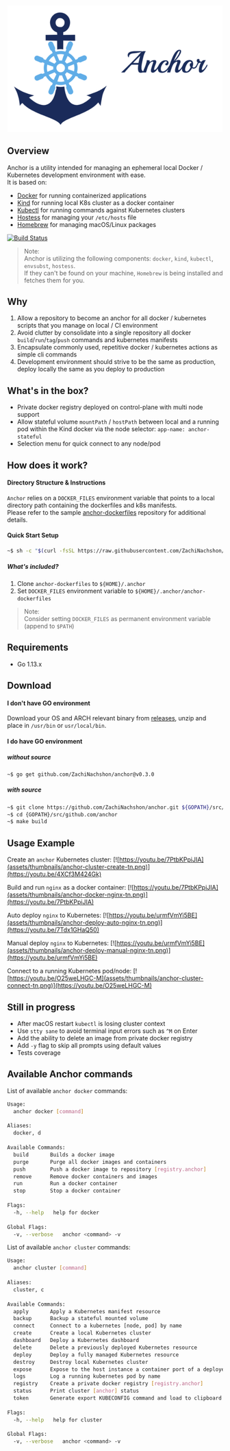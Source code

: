 ![anchor-side](assets/anchor-logo-side-600px.png)

## Overview
Anchor is a utility intended for managing an ephemeral local Docker / Kubernetes development environment with ease.
<br> It is based on:
- [Docker](https://github.com/docker) for running containerized applications
- [Kind](https://github.com/kubernetes-sigs/kind) for running local K8s cluster as a docker container
- [Kubectl](https://github.com/kubernetes/kubernetes/tree/master/pkg/kubectl) for running commands against Kubernetes clusters 
- [Hostess](https://github.com/cbednarski/hostess) for managing your `/etc/hosts` file
- [Homebrew](https://github.com/Homebrew/brew) for managing macOS/Linux packages

[![Build Status](https://travis-ci.com/ZachiNachshon/anchor.svg "Travis CI status")](https://travis-ci.com/ZachiNachshon/anchor)

> Note:<br>
> Anchor is utilizing the following components: `docker`, `kind`, `kubectl`, `envsubst`, `hostess`.<br>
> If they can't be found on your machine, `Homebrew` is being installed and fetches them for you.

## Why
1. Allow a repository to become an anchor for all docker / kubernetes scripts that you manage on local / CI environment
2. Avoid clutter by consolidate into a single repository all docker `build`/`run`/`tag`/`push` commands and kubernetes manifests   
3. Encapsulate commonly used, repetitive docker / kubernetes actions as simple cli commands
4. Development environment should strive to be the same as production, deploy locally the same as you deploy to production

## What's in the box?
- Private docker registry deployed on control-plane with multi node support
- Allow stateful volume `mountPath` / `hostPath` between local and a running pod within the Kind docker via the node selector: `app-name: anchor-stateful`
- Selection menu for quick connect to any node/pod 

## How does it work?
#### Directory Structure & Instructions
`Anchor` relies on a `DOCKER_FILES` environment variable that points to a local directory path containing the dockerfiles and k8s manifests.<br/> 
Please refer to the sample [anchor-dockerfiles](https://github.com/ZachiNachshon/anchor-dockerfiles) repository for additional details.

#### Quick Start Setup 
```bash
~$ sh -c "$(curl -fsSL https://raw.githubusercontent.com/ZachiNachshon/anchor/master/scripts/quick-start.sh)"
```

##### What's included?
1. Clone `anchor-dockerfiles` to `${HOME}/.anchor` 
2. Set `DOCKER_FILES` environment variable to `${HOME}/.anchor/anchor-dockerfiles` 

> Note:<br/>
> Consider setting `DOCKER_FILES` as permanent environment variable (append to `$PATH`)

## Requirements
- Go 1.13.x

## Download

#### I don't have GO environment 
Download your OS and ARCH relevant binary from [releases](https://github.com/ZachiNachshon/anchor/releases), unzip and place in `/usr/bin` or `usr/local/bin`.

#### I do have GO environment

##### without source
```bash
~$ go get github.com/ZachiNachshon/anchor@v0.3.0
```

##### with source
```bash
~$ git clone https://github.com/ZachiNachshon/anchor.git ${GOPATH}/src/github.com/anchor
~$ cd {GOPATH}/src/github.com/anchor
~$ make build
```

## Usage Example 
Create an `anchor` Kubernetes cluster:
[![https://youtu.be/7PtbKPpiJIA](assets/thumbnails/anchor-cluster-create-tn.png)](https://youtu.be/4XCf3M424Gk)

Build and run `nginx` as a docker container:
[![https://youtu.be/7PtbKPpiJIA](assets/thumbnails/anchor-docker-nginx-tn.png)](https://youtu.be/7PtbKPpiJIA)

Auto deploy `nginx` to Kubernetes:
[![https://youtu.be/urmfVmYi5BE](assets/thumbnails/anchor-deploy-auto-nginx-tn.png)](https://youtu.be/7Tdx1GHaQ50)

Manual deploy `nginx` to Kubernetes:
[![https://youtu.be/urmfVmYi5BE](assets/thumbnails/anchor-deploy-manual-nginx-tn.png)](https://youtu.be/urmfVmYi5BE)

Connect to a running Kubernetes pod/node:
[![https://youtu.be/O25weLHGC-M](assets/thumbnails/anchor-cluster-connect-tn.png)](https://youtu.be/O25weLHGC-M)


## Still in progress
- After macOS restart `kubectl` is losing cluster context
- Use `stty sane` to avoid terminal input errors such as `^M` on Enter
- Add the ability to delete an image from private docker registry 
- Add `-y` flag to skip all prompts using default values
- Tests coverage 

## Available Anchor commands

List of available `anchor docker` commands:
```bash
Usage:
  anchor docker [command]

Aliases:
  docker, d

Available Commands:
  build       Builds a docker image
  purge       Purge all docker images and containers
  push        Push a docker image to repository [registry.anchor]
  remove      Remove docker containers and images
  run         Run a docker container
  stop        Stop a docker container

Flags:
  -h, --help   help for docker

Global Flags:
  -v, --verbose   anchor <command> -v
```

List of available `anchor cluster` commands:
```bash
Usage:
  anchor cluster [command]

Aliases:
  cluster, c

Available Commands:
  apply       Apply a Kubernetes manifest resource
  backup      Backup a stateful mounted volume
  connect     Connect to a kubernetes [node, pod] by name
  create      Create a local Kubernetes cluster
  dashboard   Deploy a Kubernetes dashboard
  delete      Delete a previously deployed Kubernetes resource
  deploy      Deploy a fully managed Kubernetes resource
  destroy     Destroy local Kubernetes cluster
  expose      Expose to the host instance a container port of a deployed Kubernetes resource
  logs        Log a running kubernetes pod by name
  registry    Create a private docker registry [registry.anchor]
  status      Print cluster [anchor] status
  token       Generate export KUBECONFIG command and load to clipboard

Flags:
  -h, --help   help for cluster

Global Flags:
  -v, --verbose   anchor <command> -v
```